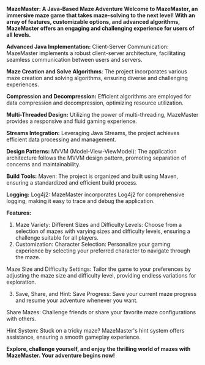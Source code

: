 **MazeMaster: A Java-Based Maze Adventure
Welcome to MazeMaster, an immersive maze game that takes maze-solving to the next level! With an array of features, customizable options, and advanced algorithms, MazeMaster offers an engaging and challenging experience for users of all levels.**


**Advanced Java Implementation:**
Client-Server Communication:
MazeMaster implements a robust client-server architecture, facilitating seamless communication between users and servers.

**Maze Creation and Solve Algorithms**:
The project incorporates various maze creation and solving algorithms, ensuring diverse and challenging experiences.

**Compression and Decompression:**
Efficient algorithms are employed for data compression and decompression, optimizing resource utilization.

**Multi-Threaded Design:**
Utilizing the power of multi-threading, MazeMaster provides a responsive and fluid gaming experience.

**Streams Integration:**
Leveraging Java Streams, the project achieves efficient data processing and management.

**Design Patterns:**
MVVM (Model-View-ViewModel):
The application architecture follows the MVVM design pattern, promoting separation of concerns and maintainability.

**Build Tools:**
Maven:
The project is organized and built using Maven, ensuring a standardized and efficient build process.

**Logging:**
Log4j2:
MazeMaster incorporates Log4j2 for comprehensive logging, making it easy to trace and debug the application.

**Features:**
1. Maze Variety:
Different Sizes and Difficulty Levels:
Choose from a selection of mazes with varying sizes and difficulty levels, ensuring a challenge suitable for all players.
2. Customization:
Character Selection:
Personalize your gaming experience by selecting your preferred character to navigate through the maze.

Maze Size and Difficulty Settings:
Tailor the game to your preferences by adjusting the maze size and difficulty level, providing endless variations for exploration.

3. Save, Share, and Hint:
Save Progress:
Save your current maze progress and resume your adventure whenever you want.

Share Mazes:
Challenge friends or share your favorite maze configurations with others.

Hint System:
Stuck on a tricky maze? MazeMaster's hint system offers assistance, ensuring a smooth gameplay experience.

**Explore, challenge yourself, and enjoy the thrilling world of mazes with MazeMaster. Your adventure begins now!**
